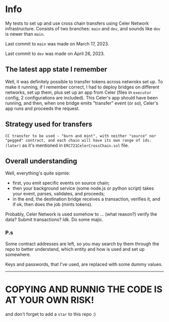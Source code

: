 # Info

My tests to set up and use cross chain transfers using Celer Network infrastructure.
Consists of two branches: `main` and `dev`, and sounds like `dev` is newer than `main`.

Last commit to `main` was made on March 17, 2023.

Last commit to `dev` was made on April 26, 2023.

## The latest app state I remember

Well, it was definitely possible to transfer tokens across netwroks set up. To make it running, if I remember correct, I had to deploy bridges on different networks, set up them, plus set up an app from Celer (files in `executor` config, 2 configurations are included). This Celer's app should have been running, and then, when one bridge emits "transfer" event (or so), Celer's app runs and proceeds the request.

## Strategy used for transfers

`CC transfer to be used - "burn and mint", with neither "source" nor "pegged" contract, and each chain will have its own range of ids. (later)` as it's mentioned in `ERC721CelerCrossChain.sol` file.

## Overall understanding

Well, everything's quite sipmle:
- first, you emit specific events on source chain;
- then your background service (some node.js or python script) takes your event, parses, validates, and proceeds;
- in the end, the destination bridge receives a transaction, verifies it, and if ok, then does the job (mints tokens).

Probably, Celer Network is used somehow to ... (what reason?) verify the data? Submit transactions? Idk. Do some majic.

### P.s

Some contract addresses are left, so you may search by them through the repo to better understand, which entity and how is used and set up somewhere.

Keys and passwords, that I've used, are replaced with some dummy values.

<hr />

# COPYING AND RUNNIG THE CODE IS AT YOUR OWN RISK!

and don't forget to add a `star` to this repo :)